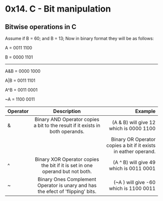 # 0x14. C - Bit manipulation


## Bitwise operations in C

Assume if B = 60; and B = 13; Now in binary format they will be as follows:

A = 0011 1100

B = 0000 1101

-----------------

A&B = 0000 1000

A|B = 0011 1101

A^B = 0011 0001

~A  = 1100 0011

|Operator |Description | Example |
| :---         |     :---:      |          ---: |
| &   |Binary AND Operator copies a bit to the result if it exists in both operands. |(A & B) will give 12 which is 0000 1100  |
| |   |Binary OR Operator copies a bit if it exists in eather operand.|   (A | B) will give 61 which is 0011 1101 |
| ^   |Binary XOR Operator copies the bit if it is set in one operand but not both. | (A ^ B) will give 49 which is 0011 0001 |
| ~   | Binary Ones Complement Operator is unary and has the efect of 'flipping' bits. | (~A ) will give -60 which is 1100 0011 |
